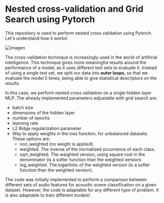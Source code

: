 # Nested cross-validation and Grid Search using Pytorch
This repository is used to perform nested cross validation using Pytorch.
Let's understand how it works!

![imagen](https://github.com/user-attachments/assets/87d2aca5-0562-4bb1-b598-f2142fd78b95)

The cross-validation technique is increasingly used in the world of artificial intelligence. This technique gives more meaningful results around the performance of a model, as it uses different test sets to evaluate it. Instead of using a single test set, we split our data into **outer loops**, so that we evaluate the model 5 times, being able to give statistical descriptors on the results. 


In this case, we perform nested cross validation on a single hidden layer MLP.
The already implemented parameters adjustable with grid search are:
- batch size
- dimensions of the hidden layer
- number of epochs
- learning rate
- L2 Ridge regularization parameter
- Way to apply weights in the loss function, for unbalanced datasets. These options are:
  - non_weighted (no weight is applied).
  - weighted. The inverse of the normalized occurrence of each class.
  - sqrt_weighted. The weighted version, using square root in the denominator (is a softer function than the weighted version).
  - log_weighted. The logaritmic of the weighted version (is a softer function than the weighted version).

The code was initially implemented to perform a comparison between different sets of audio features for acoustic scene classification on a given dataset.
However, the code is adaptable for any different type of problem. It is also adaptable to train different models!
